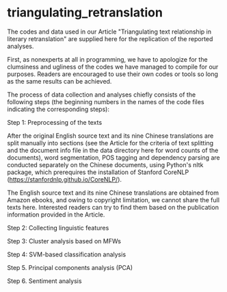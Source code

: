 # triangulating_retranslation

The codes and data used in our Article "Triangulating text relationship in literary retranslation" are supplied here for the replication of the reported analyses.

First, as nonexperts at all in programming, we have to apologize for the clumsiness and ugliness of the codes we have managed to compile for our purposes. Readers are encouraged to use their own codes or tools so long as the same results can be achieved.

The process of data collection and analyses chiefly consists of the following steps (the beginning numbers in the names of the code files indicating the corresponding steps):

Step 1: Preprocessing of the texts

After the original English source text and its nine Chinese translations are split manually into sections (see the Article for the criteria of text splitting and the document info file in the data directory here for word counts of the documents), word segmentation, POS tagging and dependency parsing are conducted separately on the Chinese documents, using Python's nltk package, which prerequires the installation of Stanford CoreNLP (https://stanfordnlp.github.io/CoreNLP/).

The English source text and its nine Chinese translations are obtained from Amazon ebooks, and owing to copyright limitation, we cannot share the full texts here. Interested readers can try to find them based on the publication information provided in the Article.

Step 2: Collecting linguistic features


Step 3: Cluster analysis based on MFWs

Step 4: SVM-based classification analysis

Step 5. Principal components analysis (PCA)

Step 6. Sentiment analysis
